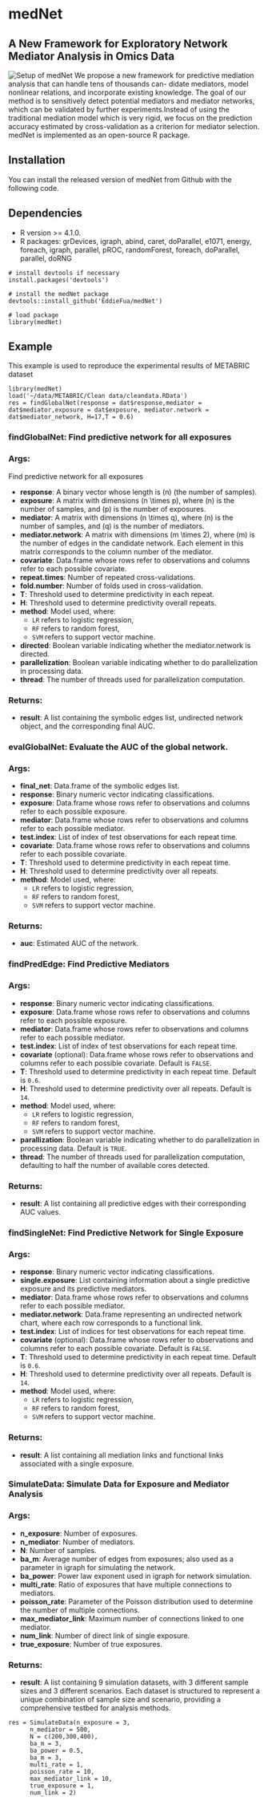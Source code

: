 # medNet
## A New Framework for Exploratory Network Mediator Analysis in Omics Data
![Setup of medNet](Overview.png)
We propose a new framework for predictive mediation analysis that can handle tens of thousands can-
didate mediators, model nonlinear relations, and incorporate existing knowledge. The goal of our method is to sensitively detect potential mediators and mediator networks, which can be validated by further experiments.Instead of using the traditional mediation model which is very rigid, we focus on the prediction accuracy estimated by cross-validation as a criterion for mediator selection. medNet is implemented as an open-source R package.

Installation
------------
You can install the released version of medNet from Github with the following code.
## Dependencies 
* R version >= 4.1.0.
* R packages: grDevices, igraph, abind, caret, doParallel,
        e1071, energy, foreach, igraph, parallel, pROC, randomForest, foreach, doParallel, parallel, doRNG

```{r}
# install devtools if necessary
install.packages('devtools')

# install the medNet package
devtools::install_github('EddieFua/medNet')

# load package
library(medNet)

```

## Example
This example is used to reproduce the experimental results of METABRIC dataset

```{r}
library(medNet)
load('~/data/METABRIC/Clean data/cleandata.RData')
res = findGlobalNet(response = dat$response,mediator = dat$mediator,exposure = dat$exposure, mediator.network = dat$mediator_network, H=17,T = 0.6)
```
### findGlobalNet: Find predictive network for all exposures
### Args:
Find predictive network for all exposures
- **response**: A binary vector whose length is \(n\) (the number of samples).
- **exposure**: A matrix with dimensions \(n \times p\), where \(n\) is the number of samples, and \(p\) is the number of exposures.
- **mediator**: A matrix with dimensions \(n \times q\), where \(n\) is the number of samples, and \(q\) is the number of mediators.
- **mediator.network**: A matrix with dimensions \(m \times 2\), where \(m\) is the number of edges in the candidate network. Each element in this matrix corresponds to the column number of the mediator.
- **covariate**: Data.frame whose rows refer to observations and columns refer to each possible covariate.
- **repeat.times**: Number of repeated cross-validations.
- **fold.number**: Number of folds used in cross-validation.
- **T**: Threshold used to determine predictivity in each repeat.
- **H**: Threshold used to determine predictivity overall repeats.
- **method**: Model used, where:
  - `LR` refers to logistic regression,
  - `RF` refers to random forest,
  - `SVM` refers to support vector machine.
- **directed**: Boolean variable indicating whether the mediator.network is directed.
- **parallelization**: Boolean variable indicating whether to do parallelization in processing data.
- **thread**: The number of threads used for parallelization computation.

### Returns:
- **result**: A list containing the symbolic edges list, undirected network object, and the corresponding final AUC.

### evalGlobalNet: Evaluate the AUC of the global network.

### Args:
- **final_net**: Data.frame of the symbolic edges list.
- **response**: Binary numeric vector indicating classifications.
- **exposure**: Data.frame whose rows refer to observations and columns refer to each possible exposure.
- **mediator**: Data.frame whose rows refer to observations and columns refer to each possible mediator.
- **test.index**: List of index of test observations for each repeat time.
- **covariate**: Data.frame whose rows refer to observations and columns refer to each possible covariate.
- **T**: Threshold used to determine predictivity in each repeat time.
- **H**: Threshold used to determine predictivity over all repeats.
- **method**: Model used, where:
  - `LR` refers to logistic regression,
  - `RF` refers to random forest,
  - `SVM` refers to support vector machine.

### Returns:
- **auc**: Estimated AUC of the network.

### findPredEdge: Find Predictive Mediators

### Args:
- **response**: Binary numeric vector indicating classifications.
- **exposure**: Data.frame whose rows refer to observations and columns refer to each possible exposure.
- **mediator**: Data.frame whose rows refer to observations and columns refer to each possible mediator.
- **test.index**: List of index of test observations for each repeat time.
- **covariate** (optional): Data.frame whose rows refer to observations and columns refer to each possible covariate. Default is `FALSE`.
- **T**: Threshold used to determine predictivity in each repeat time. Default is `0.6`.
- **H**: Threshold used to determine predictivity over all repeats. Default is `14`.
- **method**: Model used, where:
  - `LR` refers to logistic regression,
  - `RF` refers to random forest,
  - `SVM` refers to support vector machine.
- **parallization**: Boolean variable indicating whether to do parallelization in processing data. Default is `TRUE`.
- **thread**: The number of threads used for parallelization computation, defaulting to half the number of available cores detected.

### Returns:
- **result**: A list containing all predictive edges with their corresponding AUC values.

### findSingleNet: Find Predictive Network for Single Exposure

### Args:
- **response**: Binary numeric vector indicating classifications.
- **single.exposure**: List containing information about a single predictive exposure and its predictive mediators.
- **mediator**: Data.frame whose rows refer to observations and columns refer to each possible mediator.
- **mediator.network**: Data.frame representing an undirected network chart, where each row corresponds to a functional link.
- **test.index**: List of indices for test observations for each repeat time.
- **covariate** (optional): Data.frame whose rows refer to observations and columns refer to each possible covariate. Default is `FALSE`.
- **T**: Threshold used to determine predictivity in each repeat time. Default is `0.6`.
- **H**: Threshold used to determine predictivity over all repeats. Default is `14`.
- **method**: Model used, where:
  - `LR` refers to logistic regression,
  - `RF` refers to random forest,
  - `SVM` refers to support vector machine.

### Returns:
- **result**: A list containing all mediation links and functional links associated with a single exposure.

### SimulateData: Simulate Data for Exposure and Mediator Analysis

### Args:
- **n_exposure**: Number of exposures.
- **n_mediator**: Number of mediators.
- **N**: Number of samples.
- **ba_m**: Average number of edges from exposures; also used as a parameter in igraph for simulating the network.
- **ba_power**: Power law exponent used in igraph for network simulation.
- **multi_rate**: Ratio of exposures that have multiple connections to mediators.
- **poisson_rate**: Parameter of the Poisson distribution used to determine the number of multiple connections.
- **max_mediator_link**: Maximum number of connections linked to one mediator.
- **num_link**: Number of direct link of single exposure.
- **true_exposure**: Number of true exposures.

### Returns:
- **result**: A list containing 9 simulation datasets, with 3 different sample sizes and 3 different scenarios. Each dataset is structured to represent a unique combination of sample size and scenario, providing a comprehensive testbed for analysis methods.

```{r}
res = SimulateData(n_exposure = 3,
      n_mediator = 500,
      N = c(200,300,400),
      ba_m = 3,
      ba_power = 0.5,
      ba_m = 3,
      multi_rate = 1,
      poisson_rate = 10,
      max_mediator_link = 10,
      true_exposure = 1,
      num_link = 2)
```


